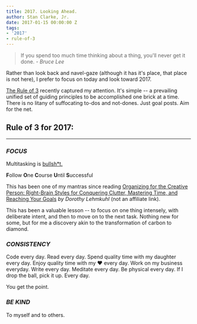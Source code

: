 ```yaml
---
title: 2017. Looking Ahead.
author: Stan Clarke, Jr.
date: 2017-01-15 00:00:00 Z
tags:
- '2017'
- rule-of-3
---
```


> If you spend too much time thinking about a thing, you'll never get it done. *- Bruce Lee*


Rather than look back and navel-gaze (although it has it's place, that place is not here), I prefer to focus on today and look toward 2017.

<a href='http://www.artofmanliness.com/2017/01/09/work-deliberately-instead-reactively-rule-3/' target='_blank'>The Rule of 3</a> recently captured my attention. It's simple -- a prevailing unified set of guiding principles to be accomplished one brick at a time. There is no litany of suffocating to-dos and not-dones. Just goal posts. Aim for the net.

## Rule of 3 for 2017:
___

### *FOCUS*

Multitasking is <a href="http://apa.org/research/action/multitask.aspx" target="_blank">bullsh*t.</a>

**F**ollow **O**ne **C**ourse **U**ntil **S**uccessful

This has been one of my mantras since reading <a href="https://www.amazon.com/Organizing-Creative-Person-Right-Brain-Conquering/dp/0517881640/ref=la_B000AR9DUG_1_1?s=books&ie=UTF8&qid=1484261866&sr=1-1" target="_blank">Organizing for the Creative Person: Right-Brain Styles for Conquering Clutter, Mastering Time, and Reaching Your Goals</a> *by Dorothy Lehmkuhl* (not an affiliate link).

This has been a valuable lesson -- to focus on one thing intensely, with deliberate intent, and then to move on to the next task. Nothing new for some, but for me a discovery akin to the transformation of carbon to diamond.

### *CONSISTENCY*

Code every day. Read every day. Spend quality time with my daughter every day. Enjoy quality time with my ♥️ every day. Work on my business everyday. Write every day. Meditate every day. Be physical every day. If I drop the ball, pick it up. Every day.

You get the point.

### *BE KIND*

To myself and to others.
